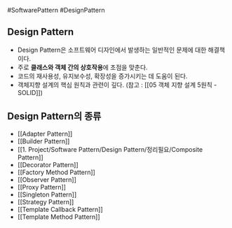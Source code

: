 #SoftwarePattern #DesignPattern

## Design Pattern
- Design Pattern은 소프트웨어 디자인에서 발생하는 일반적인 문제에 대한 해결책이다.
- 주로 **클래스와 객체 간의 상호작용**에 초점을 맞춘다.
- 코드의 재사용성, 유지보수성, 확장성을 증가시키는 데 도움이 된다.
- 객체지향 설계의 핵심 원칙과 관련이 깊다. (참고 : [[05 객체 지향 설계 5원칙 - SOLID]])

## Design Pattern의 종류
+ [[Adapter Pattern]]
+ [[Builder Pattern]]
+ [[1. Project/Software Pattern/Design Pattern/정리필요/Composite Pattern]]
+ [[Decorator Pattern]]
+ [[Factory Method Pattern]]
+ [[Observer Pattern]]
+ [[Proxy Pattern]]
+ [[Singleton Pattern]]
+ [[Strategy Pattern]]
+ [[Template Callback Pattern]]
+ [[Template Method Pattern]]